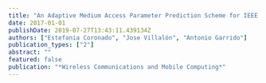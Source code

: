 ```yaml
---
title: "An Adaptive Medium Access Parameter Prediction Scheme for IEEE 802.11 Real-Time Applications"
date: 2017-01-01
publishDate: 2019-07-27T13:43:11.439134Z
authors: ["Estefania Coronado", "Jose Villalón", "Antonio Garrido"]
publication_types: ["2"]
abstract: ""
featured: false
publication: "*Wireless Communications and Mobile Computing*"
---
```


